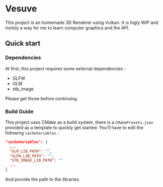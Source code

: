 # Vesuve
This project is an homemade 3D Renderer using Vulkan.
It is higly WIP and motsly a way for me to learn computer graphics and the API.

## Quick start
### Dependencies
At first, this project requires some external dependencies :
- GLFW
- GLM
- stb_image

Please get those before continuing.

### Build Guide
This project uses CMake as a build system, there is a `CMakePresets.json` provided as a template to quickly get started.
You'll have to edit the following `cacheVariables` :
```json
"cacheVariables": {
  ...
  "GLM_LIB_PATH": "",
  "GLFW_LIB_PATH": "",
  "STB_IMAGE_LIB_PATH": ""
  ...
}
```
And provide the path to the libraries.

